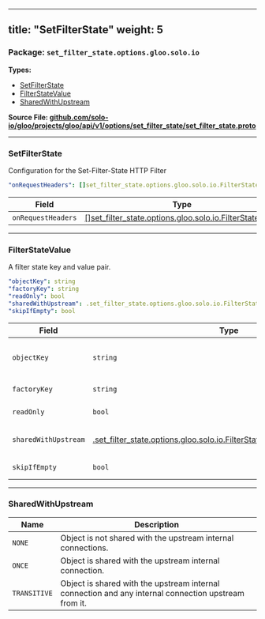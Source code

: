 
---
title: "SetFilterState"
weight: 5
---

<!-- Code generated by solo-kit. DO NOT EDIT. -->


### Package: `set_filter_state.options.gloo.solo.io` 
**Types:**


- [SetFilterState](#setfilterstate)
- [FilterStateValue](#filterstatevalue)
- [SharedWithUpstream](#sharedwithupstream)
  



**Source File: [github.com/solo-io/gloo/projects/gloo/api/v1/options/set_filter_state/set_filter_state.proto](https://github.com/solo-io/gloo/blob/main/projects/gloo/api/v1/options/set_filter_state/set_filter_state.proto)**





---
### SetFilterState

 
Configuration for the Set-Filter-State HTTP Filter

```yaml
"onRequestHeaders": []set_filter_state.options.gloo.solo.io.FilterStateValue

```

| Field | Type | Description |
| ----- | ---- | ----------- | 
| `onRequestHeaders` | [[]set_filter_state.options.gloo.solo.io.FilterStateValue](../set_filter_state.proto.sk/#filterstatevalue) |  |




---
### FilterStateValue

 
A filter state key and value pair.

```yaml
"objectKey": string
"factoryKey": string
"readOnly": bool
"sharedWithUpstream": .set_filter_state.options.gloo.solo.io.FilterStateValue.SharedWithUpstream
"skipIfEmpty": bool

```

| Field | Type | Description |
| ----- | ---- | ----------- | 
| `objectKey` | `string` | Filter state object key. The key is used to lookup the object factory, unless :ref:`factory_key <envoy_v3_api_field_extensions.filters.common.set_filter_state.v3.FilterStateValue.factory_key>` is set. See :ref:`the well-known filter state keys <well_known_filter_state>` for a list of valid object keys. |
| `factoryKey` | `string` | Optional filter object factory lookup key. See :ref:`the well-known filter state keys <well_known_filter_state>` for a list of valid factory keys. |
| `readOnly` | `bool` | If marked as read-only, the filter state key value is locked, and cannot be overridden by any filter, including this filter. |
| `sharedWithUpstream` | [.set_filter_state.options.gloo.solo.io.FilterStateValue.SharedWithUpstream](../set_filter_state.proto.sk/#sharedwithupstream) | Configures the object to be shared with the upstream internal connections. See :ref:`internal upstream transport <config_internal_upstream_transport>` for more details on the filter state sharing with the internal connections. |
| `skipIfEmpty` | `bool` | Skip the update if the value evaluates to an empty string. This option can be used to supply multiple alternatives for the same filter state object key. |




---
### SharedWithUpstream



| Name | Description |
| ----- | ----------- | 
| `NONE` | Object is not shared with the upstream internal connections. |
| `ONCE` | Object is shared with the upstream internal connection. |
| `TRANSITIVE` | Object is shared with the upstream internal connection and any internal connection upstream from it. |





<!-- Start of HubSpot Embed Code -->
<script type="text/javascript" id="hs-script-loader" async defer src="//js.hs-scripts.com/5130874.js"></script>
<!-- End of HubSpot Embed Code -->
